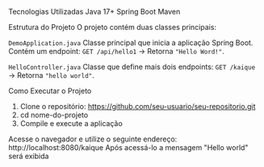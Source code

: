 Tecnologias Utilizadas
Java 17+
Spring Boot
Maven

Estrutura do Projeto
O projeto contém duas classes principais:

`DemoApplication.java`
Classe principal que inicia a aplicação Spring Boot.
Contém um endpoint: 
`GET /api/hello1` → Retorna `"Hello Word!"`.

`HelloController.java`
Classe que define mais dois endpoints:
`GET /kaique` → Retorna `"hello world"`.

Como Executar o Projeto
1. Clone o repositório: https://github.com/seu-usuario/seu-repositorio.git
2. cd nome-do-projeto
3. Compile e execute a aplicação

Acesse o navegador e utilize o seguinte endereço:
http://localhost:8080/kaique
Após acessá-lo a mensagem "Hello world" será exibida
   
